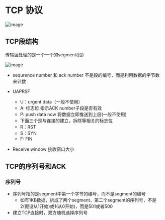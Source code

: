 

# TCP 协议  

![image](https://user-images.githubusercontent.com/58176267/160266608-3d1701f3-2f24-40c8-9731-5562660e4380.png)


## TCP段结构  

传输层处理的是一个一个的segment(段)

![image](https://user-images.githubusercontent.com/58176267/160266809-f4ceff17-d563-48b1-86e0-7d0143233b40.png)


* sequrence number 和 ack number  不是段的编号，而是利用数据的字节数来计数  

* UAPRSF
  * U：urgent data（一般不使用）
  * A: 标志位  指示ACK number子段是否有效 
  * P: push data now 将数据立即推送到上层(一般不使用)
  * 下面三个是与连接的建立，拆除等相关的标志位
  * R：RST 
  * S：SYN
  * F: FIN   

* Receive window 接收窗口大小                        
## TCP的序列号和ACK  

### 序列号  

* 序列号指的是segment中第一个字节的编号，而不是segment的编号  
    * 如有1KB数据，拆成了两个segment，第二个segment的序列号，不是2(假设从1开始)或1(从0开始)，而是501或者500    
* 建立TCP连接时，双方随机选择序列号  







